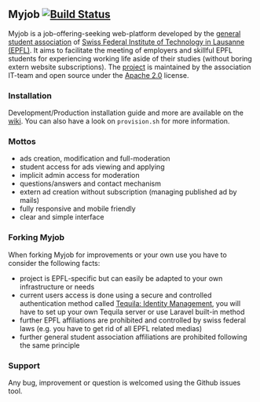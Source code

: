 ## Myjob [![Build Status](https://travis-ci.org/zifeo/Myjob.svg)](https://travis-ci.org/zifeo/Myjob)

Myjob is a job-offering-seeking web-platform developed by the [general student association](https://agepoly.ch) of [Swiss Federal Institute of Technology in Lausanne (EPFL)](http://www.epfl.ch/index.en.html). 
It aims to facilitate the meeting of employers and skillful EPFL students for experiencing working life aside of their studies (without boring extern website subscriptions). 
The [project](http://myjob.epfl.ch) is maintained by the association IT-team and open source under the [Apache 2.0](./LICENSE) license.

### Installation

Development/Production installation guide and more are available on the [wiki](./wiki).
You can also have a look on `provision.sh` for more information.

### Mottos

- ads creation, modification and full-moderation
- student access for ads viewing and applying
- implicit admin access for moderation
- questions/answers and contact mechanism
- extern ad creation without subscription (managing published ad by mails)
- fully responsive and mobile friendly
- clear and simple interface

### Forking Myjob

When forking Myjob for improvements or your own use you have to consider the following facts:

- project is EPFL-specific but can easily be adapted to your own infrastructure or needs
- current users access is done using a secure and controlled authentication method called [Tequila: Identity Management](https://tequila.epfl.ch), you will have to set up your own Tequila server or use Laravel built-in method
- further EPFL affiliations are prohibited and controlled by swiss federal laws (e.g. you have to get rid of all EPFL related medias)
- further general student association affiliations are prohibited following the same principle

### Support

Any bug, improvement or question is welcomed using the Github issues tool.
